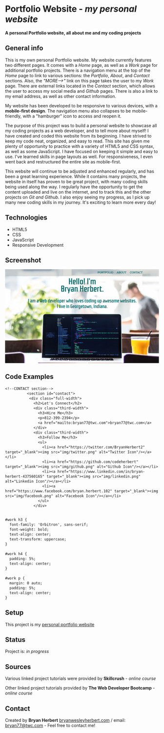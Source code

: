 # Portfolio Website - *my personal website*
**A personal Portfolio website, all about me and my coding projects**

## General info

This is my own personal Portfolio website. My website currently features two different pages. It comes with a *Home* page, as well as a *Work* page for additional portfolio projects.  There is a navigation menu at the top of the *Home* page to link to various sections: the *Portfolio*, *About*, and *Contact* sections.  Also, the *"MORE-->"* link on this page takes the user to my *Work* page. There are external links located in the *Contact* section, which allows the user to access my social media and *Github* pages.  There is also a link to my email address, as well as other contact information.

My website has been developed to be responsive to various devices, with a **mobile-first design**.  The navigation menu also collapses to be mobile-friendly, with a "hamburger" icon to access and reopen it.

The purpose of this project was to build a personal website to showcase all my coding projects as a web developer, and to tell more about myself!  I have created and coded this website from its beginning.  I have strived to keep my code neat, organized, and easy to read.  This site has given me plenty of opportunity to practice with a variety of HTML5 and CSS syntax, as well as some JavaScript.  I have focused on keeping it simple and easy to use.  I've learned skills in page layouts as well.  For responsiveness, I even went back and restructured the entire site as mobile-first.

This website will continue to be adjusted and enhanced regularly, and has been a great learning experience.  While it contains many projects, the website in itself has proven to be great project, with many coding skills being used along the way.  I regularly have the opportunity to get the content uploaded and live on the internet, and to track this and the other projects on *Git and Github*.  I also enjoy seeing my progress, as I pick up many new coding skills in my journey. It's exciting to learn more every day! 

## Technologies

- HTML5
- CSS
- JavaScript
- Responsive Development

## Screenshot

![Screenshot](./img/portfolio-screenshot.png)


## Code Examples

```
<!--CONTACT section-->
          <section id="contact">
           <div class="full-width">
             <h2>Let's Connect</h2>
             <div class="third-width">
               <h3>Hire Me</h3>
               <p>812-399-2394</p>
               <a href="mailto:bryan77@twc.com">bryan77@twc.com</a>
             </div>
             <div class="third-width">
               <h3>Follow Me</h3>
               <ul>
                 <li><a href="https://twitter.com/BryanHerbert2" target="_blank"><img src="img/twitter.png" alt="Twitter Icon"/></a></li>
                 <li><a href="https://github.com/codeherbert" target="_blank"><img src="img/github.png" alt="Github Icon"/></a></li>
                 <li><a href="https://www.linkedin.com/in/bryan-herbert-437560165" target="_blank"><img src="img/linkedin.png" alt="Linkedin Icon"/></a></li>
                 <li><a href="https://www.facebook.com/bryan.herbert.102" target="_blank"><img src="img/facebook.png" alt="Facebook Icon"/></a></li>
               </ul>
             </div>
  
```

```
#work h3 {
  font-family: 'Orbitron', sans-serif;
  font-weight: bold;
  text-align: center;
  text-transform: uppercase;
}

#work h4 {
  padding: 5%;
  text-align: center;
}

#work p {
  margin: 0 auto;
  padding: 5%;
  text-align: center;
}
```
  
## Setup

This project is my [personal portfolio website](http://www.bryanwesleyherbert.com)

## Status

Project is: *in progress*

## Sources

Various linked project tutorials were provided by **Skillcrush** - *online course*

Other linked project tutorials provided by **The Web Developer Bootcamp** - *online course*

## Contact

Created by **Bryan Herbert** [bryanwesleyherbert.com](http://www.bryanwesleyherbert.com) / email: bryan77@twc.com - Feel free to contact me!




  
  








